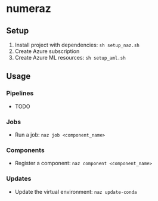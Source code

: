 # numeraz

## Setup
1. Install project with dependencies: `sh setup_naz.sh`
1. Create Azure subscription
1. Create Azure ML resources: `sh setup_aml.sh`

## Usage
### Pipelines
- TODO

### Jobs
- Run a job: `naz job <component_name>`

### Components
- Register a component: `naz component <component_name>`

### Updates
- Update the virtual environment: `naz update-conda`
